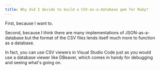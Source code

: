 ```yaml
---
title: Why did I decide to build a CSV-as-a-database gem for Ruby?
---
```

First, because I want to.

Second, because I think there are many implementations of JSON-as-a-database but the format of the CSV files lends itself much more to function as a database.

In fact, you can use CSV viewers in Visual Studio Code just as you would use a database viewer like DBeaver, which comes in handy for debugging and seeing what's going on.